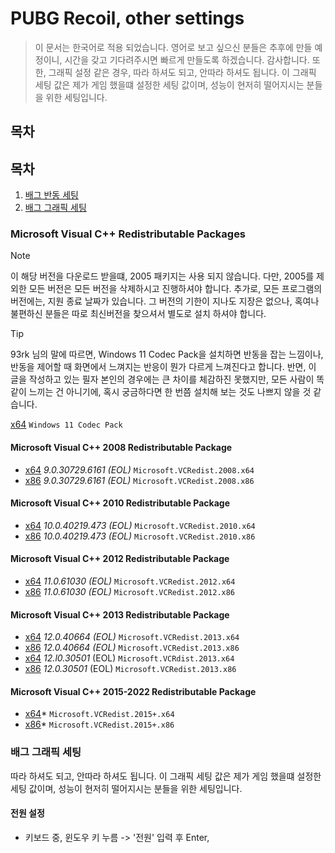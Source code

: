 # PUBG Recoil, other settings


> 이 문서는 한국어로 적용 되었습니다. 영어로 보고 싶으신 분들은 추후에 만들 예정이니, 시간을 갖고 기다려주시면 빠르게 만들도록 하겠습니다. 감사합니다.
> 또한, 그래픽 설정 같은 경우, 따라 하셔도 되고, 안따라 하셔도 됩니다. 이 그래픽 세팅 값은 제가 게임 했을떄 설정한 세팅 값이며, 성능이 현저히 떨어지시는 분들을 위한 세팅입니다.

## 목차

## 목차

1. [배그 반동 세팅](#microsoft-visual-c-redistributable-packages)
2. [배그 그래픽 세팅](#배그-그래픽-세팅)



### Microsoft Visual C++ Redistributable Packages

> [!NOTE]
> 이 해당 버전을 다운로드 받을떄, 2005 패키지는 사용 되지 않습니다. 다만, 2005를 제외한 모든 버전은 모든 버전을 삭제하시고 진행하셔야 합니다.
추가로, 모든 프로그램의 버전에는, 지원 종료 날짜가 있습니다. 그 버전의 기한이 지나도 지장은 없으나, 혹여나 불편하신 분들은 따로 최신버전을 찾으셔서 별도로 설치 하셔야 합니다. 

> [!TIP]
> 93rk 님의 말에 따르면, Windows 11 Codec Pack을 설치하면 반동을 잡는 느낌이나, 반동을 제어할 때 화면에서 느껴지는 반응이 뭔가 다르게 느껴진다고 합니다.
반면, 이 글을 작성하고 있는 필자 본인의 경우에는 큰 차이를 체감하진 못했지만, 모든 사람이 똑같이 느끼는 건 아니기에, 혹시 궁금하다면 한 번쯤 설치해 보는 것도 나쁘지 않을 것 같습니다.

[x64](https://www.windows11codecpack.com/files/windows.11.codec.pack.v2.2.1.setup.exe) `Windows 11 Codec Pack`



#### Microsoft Visual C++ 2008 Redistributable Package
  * [x64](https://download.microsoft.com/download/5/D/8/5D8C65CB-C849-4025-8E95-C3966CAFD8AE/vcredist_x64.exe) *9.0.30729.6161 (EOL)* `Microsoft.VCRedist.2008.x64`<br>
  * [x86](https://download.microsoft.com/download/5/D/8/5D8C65CB-C849-4025-8E95-C3966CAFD8AE/vcredist_x86.exe) *9.0.30729.6161 (EOL)* `Microsoft.VCRedist.2008.x86`
#### Microsoft Visual C++ 2010 Redistributable Package
  * [x64](https://download.microsoft.com/download/E/E/0/EE05C9EF-A661-4D9E-BCE2-6961ECDF087F/vcredist_x64.exe) *10.0.40219.473 (EOL)* `Microsoft.VCRedist.2010.x64`<br>
  * [x86](https://download.microsoft.com/download/E/E/0/EE05C9EF-A661-4D9E-BCE2-6961ECDF087F/vcredist_x86.exe) *10.0.40219.473 (EOL)* `Microsoft.VCRedist.2010.x86`
#### Microsoft Visual C++ 2012 Redistributable Package
  * [x64](https://download.microsoft.com/download/1/6/B/16B06F60-3B20-4FF2-B699-5E9B7962F9AE/VSU_4/vcredist_x64.exe) *11.0.61030 (EOL)* `Microsoft.VCRedist.2012.x64`<br>
  * [x86](https://download.microsoft.com/download/1/6/B/16B06F60-3B20-4FF2-B699-5E9B7962F9AE/VSU_4/vcredist_x86.exe) *11.0.61030 (EOL)* `Microsoft.VCRedist.2012.x86`
#### Microsoft Visual C++ 2013 Redistributable Package
  * [x64](https://aka.ms/highdpimfc2013x64enu) *12.0.40664 (EOL)* `Microsoft.VCRedist.2013.x64` <br>
  * [x86](https://aka.ms/highdpimfc2013x86enu) *12.0.40664 (EOL)* `Microsoft.VCRedist.2013.x86` 
  * [x64](https://download.microsoft.com/download/b/4/6/b46720b7-1a9a-458a-8b07-633e6de4e760/vcredist_x64.exe) *12.l0.30501* (EOL) `Microsoft.VCRdist.2013.x64`
  * [x86](https://download.microsoft.com/download/2/E/6/2E61CFA4-993B-4DD4-91DA-3737CD5CD6E3/vcredist_x86.exe) *12.0.30501* (EOL) `Microsoft.VCRedist.2013.x86`
#### Microsoft Visual C++ 2015-2022 Redistributable Package
  * [x64](https://download.visualstudio.microsoft.com/download/pr/c7dac50a-e3e8-40f6-bbb2-9cc4e3dfcabe/1821577409C35B2B9505AC833E246376CC68A8262972100444010B57226F0940/VC_redist.x64.exe)* `Microsoft.VCRedist.2015+.x64` <br>
  * [x86](https://download.visualstudio.microsoft.com/download/pr/84c7705c-37c2-44cb-9454-c0aadea5661b/DD1A8BE03398367745A87A5E35BEBDAB00FDAD080CF42AF0C3F20802D08C25D4/VC_redist.x86.exe)* `Microsoft.VCRedist.2015+.x86` <br>





### 배그 그래픽 세팅


따라 하셔도 되고, 안따라 하셔도 됩니다. 이 그래픽 세팅 값은 제가 게임 했을떄 설정한 세팅 값이며, 성능이 현저히 떨어지시는 분들을 위한 세팅입니다.


#### 전원 설정

* 키보드 중, 윈도우 키 누름 -> '전원' 입력 후 Enter,   